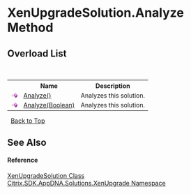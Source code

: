 # XenUpgradeSolution.Analyze Method 
 


## Overload List
&nbsp;<table><tr><th></th><th>Name</th><th>Description</th></tr><tr><td>![Public method](media/pubmethod.gif "Public method")</td><td><a href="M_Citrix_SDK_AppDNA_Solutions_XenUpgrade_XenUpgradeSolution_Analyze">Analyze()</a></td><td>
Analyzes this solution.</td></tr><tr><td>![Public method](media/pubmethod.gif "Public method")</td><td><a href="M_Citrix_SDK_AppDNA_Solutions_XenUpgrade_XenUpgradeSolution_Analyze_1">Analyze(Boolean)</a></td><td>
Analyzes this solution.</td></tr></table>&nbsp;
<a href="#xenupgradesolution.analyze-method">Back to Top</a>

## See Also


#### Reference
<a href="T_Citrix_SDK_AppDNA_Solutions_XenUpgrade_XenUpgradeSolution">XenUpgradeSolution Class</a><br /><a href="N_Citrix_SDK_AppDNA_Solutions_XenUpgrade">Citrix.SDK.AppDNA.Solutions.XenUpgrade Namespace</a><br />